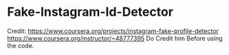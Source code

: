 # Fake-Instagram-Id-Detector
Credit: https://www.coursera.org/projects/instagram-fake-profile-detector
    https://www.coursera.org/instructor/~48777395
Do Credit him Before using the code.
